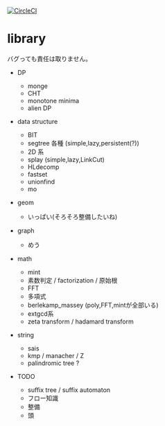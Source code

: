 [![CircleCI](https://circleci.com/gh/sigma425/library.svg?style=svg)](https://circleci.com/gh/sigma425/library)

# library
バグっても責任は取りません。

  - DP
    - monge
    - CHT
    - monotone minima
    - alien DP
  - data structure
    - BIT
    - segtree 各種 (simple,lazy,persistent(?))
    - 2D 系
    - splay (simple,lazy,LinkCut)
    - HLdecomp
    - fastset
    - unionfind
    - mo
  - geom
    - いっぱい(そろそろ整備したいね)
  - graph
    - めう
  - math
    - mint
    - 素数判定 / factorization / 原始根
    - FFT
    - 多項式
    - berlekamp_massey (poly,FFT,mintが全部いる)
    - extgcd系
    - zeta transform / hadamard transform
  - string
    - sais
    - kmp / manacher / Z
    - palindromic tree ?

  - TODO
    - suffix tree / suffix automaton
    - フロー知識
    - 整備
    - 頭

